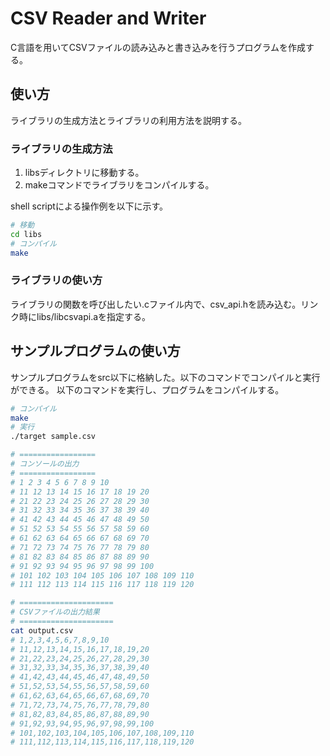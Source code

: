 # CSV Reader and Writer
C言語を用いてCSVファイルの読み込みと書き込みを行うプログラムを作成する。

## 使い方
ライブラリの生成方法とライブラリの利用方法を説明する。

### ライブラリの生成方法
1. libsディレクトリに移動する。
1. makeコマンドでライブラリをコンパイルする。

shell scriptによる操作例を以下に示す。

```sh
# 移動
cd libs
# コンパイル
make
```

### ライブラリの使い方
ライブラリの関数を呼び出したい.cファイル内で、csv_api.hを読み込む。リンク時にlibs/libcsvapi.aを指定する。

## サンプルプログラムの使い方
サンプルプログラムをsrc以下に格納した。以下のコマンドでコンパイルと実行ができる。
以下のコマンドを実行し、プログラムをコンパイルする。

```sh
# コンパイル
make
# 実行
./target sample.csv

# =================
# コンソールの出力
# =================
# 1 2 3 4 5 6 7 8 9 10
# 11 12 13 14 15 16 17 18 19 20
# 21 22 23 24 25 26 27 28 29 30
# 31 32 33 34 35 36 37 38 39 40
# 41 42 43 44 45 46 47 48 49 50
# 51 52 53 54 55 56 57 58 59 60
# 61 62 63 64 65 66 67 68 69 70
# 71 72 73 74 75 76 77 78 79 80
# 81 82 83 84 85 86 87 88 89 90
# 91 92 93 94 95 96 97 98 99 100
# 101 102 103 104 105 106 107 108 109 110
# 111 112 113 114 115 116 117 118 119 120

# =====================
# CSVファイルの出力結果
# =====================
cat output.csv
# 1,2,3,4,5,6,7,8,9,10
# 11,12,13,14,15,16,17,18,19,20
# 21,22,23,24,25,26,27,28,29,30
# 31,32,33,34,35,36,37,38,39,40
# 41,42,43,44,45,46,47,48,49,50
# 51,52,53,54,55,56,57,58,59,60
# 61,62,63,64,65,66,67,68,69,70
# 71,72,73,74,75,76,77,78,79,80
# 81,82,83,84,85,86,87,88,89,90
# 91,92,93,94,95,96,97,98,99,100
# 101,102,103,104,105,106,107,108,109,110
# 111,112,113,114,115,116,117,118,119,120
```

